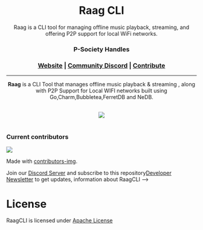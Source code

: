 <h1 align="center">
<!-- 	<img width="300" src="https://github.com/gCBS/gCBS_native/blob/stable/assets/gCBSColorPurp@3x.png?raw=true" alt="gCBS"> -->
      Raag CLI
	<br>
</h1>


<div align="center">

Raag is a CLI tool for managing offline music playback, streaming, and offering P2P support for local WiFi networks.

<h3>P-Society Handles</h3>
<h3 align="center">
	<a href="https://dev-psoc.netlify.app/">Website</a>
	<span> | </span>
	<a href="https://discord.gg/UhmKJGMnan">Community Discord</a>
	<span> | </span>
	<a href="https://github.com/p-society/gc-server/blob/main/docs/CONTRIBUTING.md">Contribute</a>
</h3>

</div>

----------------------------------------
<div align="center">
  
**Raag** is a CLI Tool that manages offline music playback & streaming , along with P2P Support for Local WIFI networks built using Go,Charm,Bubbletea,FerretDB and NeDB.
</div>
<div align="center">
<br/>
<img src='https://skillicons.dev/icons?i=go' ></img>

</div>
<br/>

### Current contributors <a name="Current contributors"></a>

<a href="https://github.com/gCBS/gCBS/graphs/contributors">
  <img src="https://contributors-img.web.app/image?repo=p-society/gCSB" />
</a>

Made with [contributors-img](https://contributors-img.web.app).
<!-- <!--
## Subscribe to updates
<!-- -->
Join our [Discord Server](https://discord.gg/UhmKJGMnan) and subscribe to this repository[Developer Newsletter](https://github.com/p-society/raag) to get updates, information about RaagCLI 
-->
# License <a name="License"></a>

RaagCLI is licensed under [Apache License](https://github.com/p-society/raag/blob/main/LICENSE)
